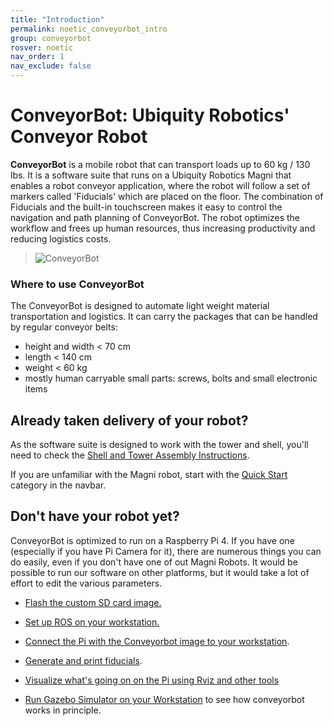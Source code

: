 ```yaml
---
title: "Introduction"
permalink: noetic_conveyorbot_intro
group: conveyorbot
rosver: noetic
nav_order: 1
nav_exclude: false
---
```


# ConveyorBot: Ubiquity Robotics' Conveyor Robot

**ConveyorBot** is a mobile robot that can transport loads up to 60 kg / 130 lbs.
It is a software suite that runs on a Ubiquity Robotics Magni that enables a robot conveyor application, where the robot will follow a set of markers called 'Fiducials' which are placed on the floor. 
The combination of Fiducials and the built-in touchscreen makes it easy to control the navigation and path planning of ConveyorBot.
The robot optimizes the workflow and frees up human resources, thus increasing productivity and reducing logistics costs.

> ![ConveyorBot](assets/breadcrumb/Breadcrumb_main.jpg)

### Where to use ConveyorBot

The ConveyorBot is designed to automate light weight material transportation and logistics.
It can carry the packages that can be handled by regular conveyor belts:

- height and width < 70 cm
- length < 140 cm
- weight < 60 kg
- mostly human carryable small parts: screws, bolts and small electronic items

## Already taken delivery of your robot?

As the software suite is designed to work with the tower and shell, you'll need to check the [Shell and Tower Assembly Instructions](noetic_quickstart_shell_tower).

If you are unfamiliar with the Magni robot, start with the [Quick Start](noetic_overview_need_to_know) category in the navbar.

## Don't have your robot yet?

ConveyorBot is optimized to run on a Raspberry Pi 4.
If you have one (especially if you have Pi Camera for it), there are numerous things you can do easily, even if you don't have one of out Magni Robots.  It would be possible to run our software on other platforms, but it would take a lot of effort to edit the various parameters.

* [Flash the custom SD card image.](noetic_quick_start_microsd)

* [Set up ROS on your workstation.](noetic_quick_start_workstation)

* [Connect the Pi with the Conveyorbot image to your workstation](noetic_quick_start_connecting).

* [Generate and print fiducials](noetic_conveyorbot_fiducials).

* [Visualize what's going on on the Pi using Rviz and other tools](noetic_conveyorbot_advanced#visualize-with-rviz)

* [Run Gazebo Simulator on your Workstation](noetic_conveyorbot_advanced#running-in-gazebo) to see how conveyorbot works in principle.








